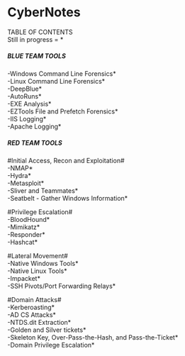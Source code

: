 # CyberNotes  

TABLE OF CONTENTS  
Still in progress = *

##### BLUE TEAM TOOLS #####  
-Windows Command Line Forensics*  
-Linux Command Line Forensics*  
-DeepBlue*  
-AutoRuns*  
-EXE Analysis*  
-EZTools File and Prefetch Forensics*  
-IIS Logging*  
-Apache Logging*  





##### RED TEAM TOOLS #####  
#Initial Access, Recon and Exploitation#  
-NMAP*  
-Hydra*  
-Metasploit*  
-Sliver and Teammates*  
-Seatbelt - Gather Windows Information*  

#Privilege Escalation#  
-BloodHound*  
-Mimikatz*  
-Responder*  
-Hashcat*  

#Lateral Movement#  
-Native Windows Tools*  
-Native Linux Tools*  
-Impacket*  
-SSH Pivots/Port Forwarding Relays*  

#Domain Attacks#  
-Kerberoasting*  
-AD CS Attacks*  
-NTDS.dit Extraction*  
-Golden and Silver tickets*  
-Skeleton Key, Over-Pass-the-Hash, and Pass-the-Ticket*  
-Domain Privilege Escalation*  


